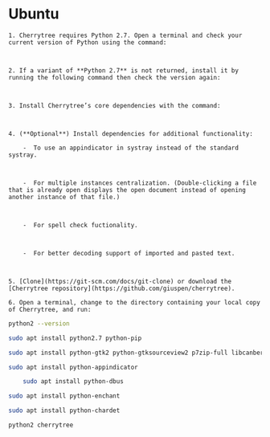 
# Ubuntu


	1. Cherrytree requires Python 2.7. Open a terminal and check your current version of Python using the command:
	
	
	
	2. If a variant of **Python 2.7** is not returned, install it by running the following command then check the version again:
	
	
	
	3. Install Cherrytree’s core dependencies with the command:
	
	
	
	4. (**Optional**) Install dependencies for additional functionality:
	
		-  To use an appindicator in systray instead of the standard systray.
	
	   
	
		-  For multiple instances centralization. (Double-clicking a file that is already open displays the open document instead of opening another instance of that file.)
	
		
	
		-  For spell check fuctionality.
	
		
	
		-  For better decoding support of imported and pasted text.
	
		

	5. [Clone](https://git-scm.com/docs/git-clone) or download the [Cherrytree repository](https://github.com/giuspen/cherrytree).

	6. Open a terminal, change to the directory containing your local copy of Cherrytree, and run:
	
	
	
```sh
python2 --version
```

```sh
sudo apt install python2.7 python-pip
```

```sh
sudo apt install python-gtk2 python-gtksourceview2 p7zip-full libcanberra-gtk-module
```

```sh
sudo apt install python-appindicator
```

```sh
	sudo apt install python-dbus
```

```sh
sudo apt install python-enchant
```

```sh
sudo apt install python-chardet
```

```sh
python2 cherrytree
```
